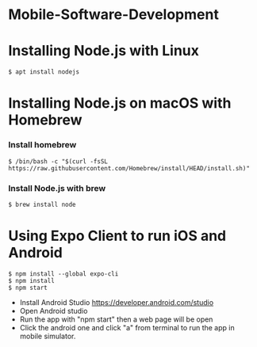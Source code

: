 # Mobile-Software-Development

# Installing Node.js with Linux
    $ apt install nodejs
# Installing Node.js on macOS with Homebrew
### Install homebrew
    $ /bin/bash -c "$(curl -fsSL https://raw.githubusercontent.com/Homebrew/install/HEAD/install.sh)"
### Install Node.js with brew
    $ brew install node
# Using Expo Client to run iOS and Android
    $ npm install --global expo-cli
    $ npm install
    $ npm start 

- Install Android Studio
https://developer.android.com/studio
- Open Android studio 
- Run the app with "npm start" then a web page will be open 
- Click the android one and click "a" from terminal to run the app in mobile simulator.
